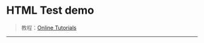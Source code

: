 # HTML Test demo

> 教程：[Online Tutorials](https://www.youtube.com/channel/UCbwXnUipZsLfUckBPsC7Jog)

---